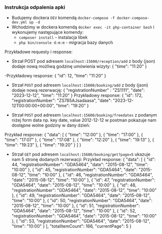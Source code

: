 ### Instrukcja odpalenia apki

- Budujemy dockera `DEV` komendą `docker-compose -f docker-compose-dev.yml up -d`
- Wchodzimy w dockera komendą `docker exec -it php-container bash` i wykonujemy następujące komendy:
    * `composer install` - instalacja libek
    * `php bin/console d:m:m` - migracja bazy danych

Przykładowe requesty i response:
- Strzał POST pod adresem `localhost:15600/reception/add` z body (json) dodaje nową możliwą godzinę umówienia wizyty:
{
    "time": "11:20"
}

-Przykładowy response:
{
    "id": 12,
    "time": "11:20"
}

- Strzał `POST` pod adresem `localhost:15600/booking/add` z body (json) dodaje nową rezerwację:
{
    "registrationNumber" : "ZS1111",
    "date": "2023-12-12",
    "time": "11:20"
}
Przykładowy response:
{
    "id": 172,
    "registrationNumber": "ZS785AJsadaasa",
    "date": "2023-12-12T00:00:00+00:00",
    "time": "19:20"
}

- Strzał `POST` pod adresem `localhost:15600/booking/freedates` z podanym niżej form data np. key date, value 2012-12-12 w postman pokazuje nam dostępne wolne godziny w dany dzień:

Przykład response:
{
    "data": [
        {
            "time": "12:00"
        },
        {
            "time": "17:00"
        },
        {
            "time": "17:07"
        },
        {
            "time": "17:08"
        },
        {
            "time": "12:20"
        },
        {
            "time": "19:13"
        },
        {
            "time": "19:23"
        },
        {
            "time": "19:20"
        }
    ]
}

- Strzał `GET` pod adresem `localhost:15600/booking/get?page=5` ukazuje nam 5 stronę dodanych rezerwacji:
Przykład response:
{
    "data": [
        {
            "id": 44,
            "registrationNumber": "GDA5464",
            "date": "2015-08-12",
            "time": "10:00"
        },
        {
            "id": 45,
            "registrationNumber": "GDA5464",
            "date": "2015-08-12",
            "time": "10:00"
        },
        {
            "id": 46,
            "registrationNumber": "GDA5464",
            "date": "2015-08-12",
            "time": "10:00"
        },
        {
            "id": 47,
            "registrationNumber": "GDA5464",
            "date": "2015-08-12",
            "time": "10:00"
        },
        {
            "id": 48,
            "registrationNumber": "GDA5464",
            "date": "2015-08-12",
            "time": "10:00"
        },
        {
            "id": 49,
            "registrationNumber": "GDA5464",
            "date": "2015-08-12",
            "time": "10:00"
        },
        {
            "id": 50,
            "registrationNumber": "GDA5464",
            "date": "2015-08-12",
            "time": "10:00"
        },
        {
            "id": 51,
            "registrationNumber": "GDA5464",
            "date": "2015-08-12",
            "time": "10:00"
        },
        {
            "id": 52,
            "registrationNumber": "GDA5464",
            "date": "2015-08-12",
            "time": "10:00"
        },
        {
            "id": 53,
            "registrationNumber": "GDA5464",
            "date": "2015-08-12",
            "time": "10:00"
        }
    ],
    "totalItemCount": 166,
    "currentPage": 5
}
